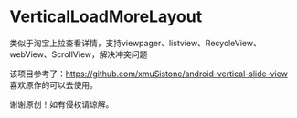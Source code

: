 # VerticalLoadMoreLayout

类似于淘宝上拉查看详情，支持viewpager、listview、RecycleView、webView、ScrollView，解决冲突问题

该项目参考了：https://github.com/xmuSistone/android-vertical-slide-view 喜欢原作的可以去使用。

谢谢原创！如有侵权请谅解。
